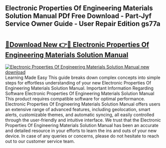 ## Electronic Properties Of Engineering Materials Solution Manual PDf Free Download - Part-Jyf Service Owner Guide - User Repair Edition gs77a

# <h2><a href="http://bc66306.oget.top/?id=Electronic+Properties+Of+Engineering+Materials+Solution+Manual">🔗Download New 👉🔴 Electronic Properties Of Engineering Materials Solution Manual</a></h2>

[![Electronic Properties Of Engineering Materials Solution Manual new download](https://i.imgur.com/5g1atiW.png)](http://bc66306.oget.top/?id=Electronic+Properties+Of+Engineering+Materials+Solution+Manual)
Learning Made Easy This guide breaks down complex concepts into simple steps for effortless understanding of your new Electronic Properties Of Engineering Materials Solution Manual. Important Information Regarding Software Electronic Properties Of Engineering Materials Solution Manual This product requires compatible software for optimal performance. Electronic Properties Of Engineering Materials Solution Manual offers users an extensive range of advanced features, including geolocation, smart alerts, customizable themes, and automatic syncing, all easily controlled through the user-friendly and intuitive interface. We trust that the Electronic Properties Of Engineering Materials Solution Manual has been an accurate and detailed resource in your efforts to learn the ins and outs of your new device. In case of any queries or concerns, please do not hesitate to reach out to our customer service team.
